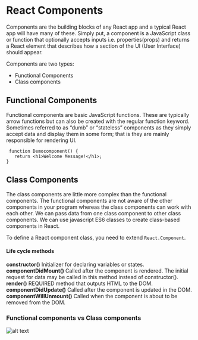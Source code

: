 # React Components

   Components are the building blocks of any React app and a typical React app will have many of these. Simply put, a component is a JavaScript class or function that optionally accepts inputs i.e. properties(props) and returns a React element that describes how a section of the UI (User Interface) should appear.

Components are two types:

  - Functional Components
  - Class components
  
## Functional Components

  Functional components are basic JavaScript functions. These are typically arrow functions but can also be created with the regular function keyword. Sometimes referred to as “dumb” or “stateless” components as they simply accept data and display them in some form; that is they are mainly responsible for rendering UI.

     function Democomponent() {
       return <h1>Welcome Message!</h1>;
    }

## Class Components
 The class components are little more complex than the functional components. The functional components are not aware of the other components in your program whereas the class components can work with each other. We can pass data from one class component to other class components. We can use javascript ES6 classes to create class-based components in React.
 
To define a React component class, you need to extend `React.Component`.

#### Life cycle methods

****constructor()****  Initializer for declaring variables or states.<br>
****componentDidMount()**** Called after the component is rendered. The initial request for data may be called in this method instead of constructor().<br>
****render()**** REQUIRED method that outputs HTML to the DOM.<br>
****componentDidUpdate()****  Called after the component is updated in the DOM.<br>
****componentWillUnmount()****  Called when the component is about to be removed from the DOM.

### Functional components vs Class components

![alt text](https://github.com/venubothsa/reactpractice/blob/main/react-components-ex/image.png?raw=true)

